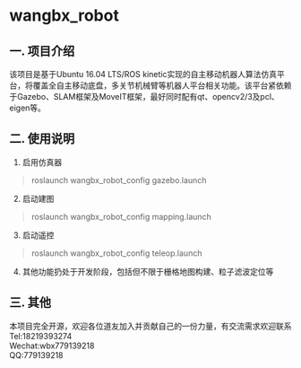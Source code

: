 # wangbx_robot 
## 一. 项目介绍  
该项目是基于Ubuntu 16.04 LTS/ROS kinetic实现的自主移动机器人算法仿真平台，将覆盖全自主移动底盘，多关节机械臂等机器人平台相关功能。该平台紧依赖于Gazebo、SLAM框架及MoveIT框架，最好同时配有qt、opencv2/3及pcl、eigen等。  
## 二. 使用说明  
1. 启用仿真器  
> roslaunch wangbx_robot_config gazebo.launch  
2. 启动建图  
> roslaunch wangbx_robot_config mapping.launch  
3. 启动遥控  
> roslaunch wangbx_robot_config teleop.launch  
4. 其他功能扔处于开发阶段，包括但不限于栅格地图构建、粒子滤波定位等  
## 三. 其他  
本项目完全开源，欢迎各位道友加入并贡献自己的一份力量，有交流需求欢迎联系  
Tel:18219393274  
Wechat:wbx779139218  
QQ:779139218  